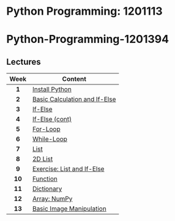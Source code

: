 # Python Programming: 1201113

# Python-Programming-1201394

## Lectures

| Week        | Content           |
| :-------------: |-------------|
| **1**     | [Install Python](https://github.com/mrolarik/python-programming-1201113/blob/main/Week1.ipynb) |
| **2**     | [Basic Calculation and If-Else](https://github.com/mrolarik/python-programming-1201113/blob/main/Week2.ipynb)      |
| **3** | [If-Else](https://github.com/mrolarik/python-programming-1201113/blob/main/Week3.ipynb)      |
| **4**   | [If-Else (cont)](https://github.com/mrolarik/python-programming-1201113/blob/main/Week4.ipynb) |
| **5**   | [For-Loop](https://github.com/mrolarik/python-programming-1201113/blob/main/Week5.ipynb) |
| **6**   | [While-Loop](https://github.com/mrolarik/python-programming-1201113/blob/main/Week6.ipynb) |
| **7**   | [List](https://github.com/mrolarik/python-programming-1201113/blob/main/Week7.ipynb) |
| **8**   | [2D List](https://github.com/mrolarik/python-programming-1201113/blob/main/Week8.ipynb) |
| **9**   | [Exercise: List and If-Else](https://github.com/mrolarik/python-programming-1201113/blob/main/Week9.ipynb) |
| **10**   | [Function](https://github.com/mrolarik/python-programming-1201113/blob/main/Week10.ipynb) |
| **11**   | [Dictionary](https://github.com/mrolarik/python-programming-1201113/blob/main/Week11.ipynb) |
| **12**   | [Array: NumPy](https://github.com/mrolarik/python-programming-1201113/blob/main/Week12.ipynb) |
| **13**   | [Basic Image Manipulation](https://github.com/mrolarik/python-programming-1201113/blob/main/Week13.ipynb) |
